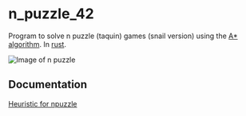 # n_puzzle_42
Program to solve n puzzle (taquin) games (snail version) using the [A* algorithm](https://en.wikipedia.org/wiki/A*_search_algorithm). In [rust](https://www.rust-lang.org/).

![Image of n puzzle](https://github.com/gbersac/n_puzzle_42/blob/master/taquin.png)

## Documentation

[Heuristic for npuzzle](http://heuristicswiki.wikispaces.com/N+-+Puzzle)

